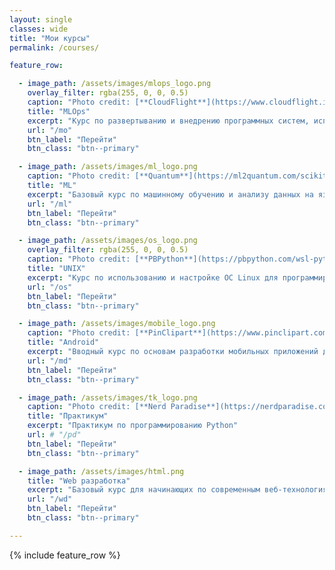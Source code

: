 ```yaml
---
layout: single
classes: wide
title: "Мои курсы"
permalink: /courses/

feature_row:

  - image_path: /assets/images/mlops_logo.png
    overlay_filter: rgba(255, 0, 0, 0.5)
    caption: "Photo credit: [**CloudFlight**](https://www.cloudflight.io/en/blog/mlwhat-what-is-mlops-and-why-you-should-care/)"
    title: "MLOps"
    excerpt: "Курс по развертыванию и внедрению программных систем, использующих методы искусственного интеллекта и машинного обучения"
    url: "/mo"
    btn_label: "Перейти"
    btn_class: "btn--primary"

  - image_path: /assets/images/ml_logo.png
    caption: "Photo credit: [**Quantum**](https://ml2quantum.com/scikit-learn/)"
    title: "ML"
    excerpt: "Базовый курс по машинному обучению и анализу данных на языке Python"
    url: "/ml"
    btn_label: "Перейти"
    btn_class: "btn--primary"

  - image_path: /assets/images/os_logo.png
    overlay_filter: rgba(255, 0, 0, 0.5)
    caption: "Photo credit: [**PBPython**](https://pbpython.com/wsl-python.html)"
    title: "UNIX"
    excerpt: "Курс по использованию и настройке ОС Linux для программирования и создания сетевых приложений"
    url: "/os"
    btn_label: "Перейти"
    btn_class: "btn--primary"

  - image_path: /assets/images/mobile_logo.png
    caption: "Photo credit: [**PinClipart**](https://www.pinclipart.com/pindetail/bRmJwo_loading-speed-is-crucial-to-many-rn-apps/)"
    title: "Android"
    excerpt: "Вводный курс по основам разработки мобильных приложений для ОС Android"
    url: "/md"
    btn_label: "Перейти"
    btn_class: "btn--primary"

  - image_path: /assets/images/tk_logo.png
    caption: "Photo credit: [**Nerd Paradise**](https://nerdparadise.com/)"
    title: "Практикум"
    excerpt: "Практикум по программированию Python"
    url: # "/pd"
    btn_label: "Перейти"
    btn_class: "btn--primary"

  - image_path: /assets/images/html.png
    title: "Web разработка"
    excerpt: "Базовый курс для начинающих по современным веб-технологиям"
    url: "/wd"
    btn_label: "Перейти"
    btn_class: "btn--primary"

---
```


{% include feature_row %}
